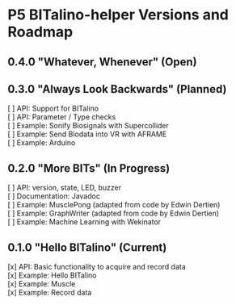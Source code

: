 # P5 BITalino-helper Versions and Roadmap

## 0.4.0 "Whatever, Whenever" (Open)

## 0.3.0 "Always Look Backwards" (Planned)
[ ] API: Support for BITalino     
[ ] API: Parameter / Type checks          
[ ] Example: Sonify Biosignals with Supercollider        
[ ] Example: Send Biodata into VR with AFRAME        
[ ] Example: Arduino        

## 0.2.0 "More BITs" (In Progress)
[ ] API: version, state, LED, buzzer      
[ ] Documentation: Javadoc    
[ ] Example: MusclePong (adapted from code by Edwin Dertien)    
[ ] Example: GraphWriter (adapted from code by Edwin Dertien)     
[ ] Example: Machine Learning with Wekinator    

## 0.1.0 "Hello BITalino" (Current)
[x] API: Basic functionality to acquire and record data   
[x] Example: Hello BITalino    
[x] Example: Muscle        
[x] Example: Record data    
